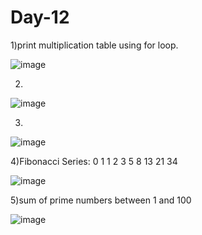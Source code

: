 # Day-12

1)print multiplication table using for loop.


![image](https://github.com/user-attachments/assets/364c0d47-4e7e-4860-b953-dae97a274244)



2)  

    


![image](https://github.com/user-attachments/assets/4c39df7d-0d3a-4a88-bd45-0728b1326eb4)



3)
![image](https://github.com/user-attachments/assets/31fc8522-d9c3-4611-8bdd-0acbd89619e1)





4)Fibonacci Series:
0 1 1 2 3 5 8 13 21 34

![image](https://github.com/user-attachments/assets/db3e200f-aed9-44b3-aebc-bc3a1f70ae7c)


5)sum of prime numbers between 1 and 100

![image](https://github.com/user-attachments/assets/c2bfaada-b5e0-4937-a798-92425a6ddbf9)

